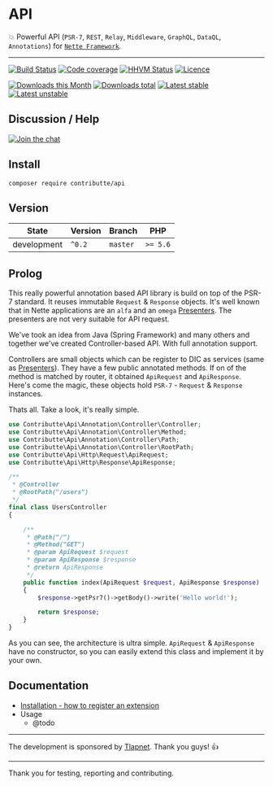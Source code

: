 # API

:boom: Powerful API (`PSR-7`, `REST`, `Relay`, `Middleware`, `GraphQL`, `DataQL`, `Annotations`) for [`Nette Framework`](https://github.com/nette/).

-----

[![Build Status](https://img.shields.io/travis/contributte/api.svg?style=flat-square)](https://travis-ci.org/contributte/api)
[![Code coverage](https://img.shields.io/coveralls/contributte/api.svg?style=flat-square)](https://coveralls.io/r/contributte/api)
[![HHVM Status](https://img.shields.io/hhvm/contributte/api.svg?style=flat-square)](http://hhvm.h4cc.de/package/contributte/api)
[![Licence](https://img.shields.io/packagist/l/contributte/api.svg?style=flat-square)](https://packagist.org/packages/contributte/api)

[![Downloads this Month](https://img.shields.io/packagist/dm/contributte/api.svg?style=flat-square)](https://packagist.org/packages/contributte/api)
[![Downloads total](https://img.shields.io/packagist/dt/contributte/api.svg?style=flat-square)](https://packagist.org/packages/contributte/api)
[![Latest stable](https://img.shields.io/packagist/v/contributte/api.svg?style=flat-square)](https://packagist.org/packages/contributte/api)
[![Latest unstable](https://img.shields.io/packagist/vpre/contributte/api.svg?style=flat-square)](https://packagist.org/packages/contributte/api)

## Discussion / Help

[![Join the chat](https://img.shields.io/gitter/room/contributte/contributte.svg?style=flat-square)](http://bit.ly/ctteg)

## Install

```
composer require contributte/api
```

## Version

| State       | Version | Branch   | PHP      |
|-------------|---------|----------|----------|
| development | `^0.2`  | `master` | `>= 5.6` |

## Prolog

This really powerful annotation based API library is build on top of the PSR-7 standard. It reuses immutable `Request` & `Response` objects. 
It's well known that in Nette applications are an `alfa` and an `omega` [Presenters](https://api.nette.org/2.4/Nette.Application.UI.Presenter.html).
The presenters are not very suitable for API request.

We've took an idea from Java (Spring Framework) and many others and together we've created Controller-based API. With full annotation support.

Controllers are small objects which can be register to DIC as services (same as [Presenters](https://api.nette.org/2.4/Nette.Application.UI.Presenter.html)). 
They have a few public annotated methods. If on of the method is matched by router, it obtained
`ApiRequest` and `ApiResponse`. Here's come the magic, these objects hold `PSR-7` - `Request` & `Response` instances.

Thats all. Take a look, it's really simple.

```php
use Contributte\Api\Annotation\Controller\Controller;
use Contributte\Api\Annotation\Controller\Method;
use Contributte\Api\Annotation\Controller\Path;
use Contributte\Api\Annotation\Controller\RootPath;
use Contributte\Api\Http\Request\ApiRequest;
use Contributte\Api\Http\Response\ApiResponse;

/**
 * @Controller
 * @RootPath("/users")
 */
final class UsersController
{

    /**
     * @Path("/")
     * @Method("GET")
     * @param ApiRequest $request
     * @param ApiResponse $response
     * @return ApiResponse
     */
    public function index(ApiRequest $request, ApiResponse $response)
    {
        $response->getPsr7()->getBody()->write('Hello world!');

        return $response;
    }
}
```

As you can see, the architecture is ultra simple. `ApiRequest` & `ApiResponse` have no constructor, so you can easily
extend this class and implement it by your own.

## Documentation

- [Installation - how to register an extension](https://github.com/contributte/api/tree/master/.docs#installation)
- Usage
    - @todo

-----

The development is sponsored by [Tlapnet](http://www.tlapnet.cz). Thank you guys! :+1:

-----

Thank you for testing, reporting and contributing.
